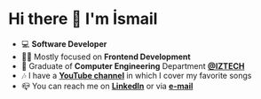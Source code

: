 # Hi there 👋 I'm İsmail

- 💻 **Software Developer**
- 🧑‍💻 Mostly focused on **Frontend Development**
- 📜 Graduate of **Computer Engineering** Department **[@IZTECH](https://iyte.edu.tr)**
- 🎶 I have a [**YouTube channel**](https://www.youtube.com/ismailg%C3%BCnay23) in which I cover my favorite songs
- 📪 You can reach me on [**LinkedIn**](https://linkedin.com/in/ismailgunayy) or via [**e-mail**](mailto:ismailggunay@gmail.com)
